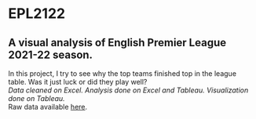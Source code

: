 # EPL2122
## A visual analysis of English Premier League 2021-22 season.
In this project, I try to see why the top teams finished top in the league table. Was it just luck or did they play well? <br>
<i> Data cleaned on Excel. Analysis done on Excel and Tableau. Visualization done on Tableau. </i> <br>
Raw data available [here](https://www.football-data.co.uk/mmz4281/2122/E0.csv).


